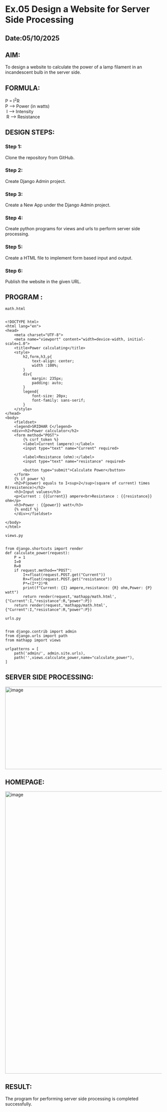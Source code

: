 # Ex.05 Design a Website for Server Side Processing
## Date:05/10/2025

## AIM:
 To design a website to calculate the power of a lamp filament in an incandescent bulb in the server side. 


## FORMULA:
P = I<sup>2</sup>R
<br> P --> Power (in watts)
<br> I --> Intensity
<br> R --> Resistance

## DESIGN STEPS:

### Step 1:
Clone the repository from GitHub.

### Step 2:
Create Django Admin project.

### Step 3:
Create a New App under the Django Admin project.

### Step 4:
Create python programs for views and urls to perform server side processing.

### Step 5:
Create a HTML file to implement form based input and output.

### Step 6:
Publish the website in the given URL.

## PROGRAM :
~~~
math.html


<!DOCTYPE html>
<html lang="en">
<head>
    <meta charset="UTF-8">
    <meta name="viewport" content="width=device-width, initial-scale=1.0">
    <title>Power calculating</title>
    <style>
        h2,form,h3,p{
            text-align: center;
            width :100%;
        }
        div{
            margin: 235px;
            padding: auto;
        }
        legend{
            font-size: 20px;
            font-family: sans-serif;
        }
    </style>
</head>
<body>
    <fieldset>
    <legend>SRIDHAR C</legend>
   <div><h2>Power calculator</h2>
    <form method="POST">
        {% csrf_token %}
        <label>Current (ampere):</label>
        <input type="text" name="Current" required>
        
        <label>Resistance (ohm):</label>
        <input type="text" name="resistance" required>
        
        <button type="submit">Calculate Power</button>
    </form>
    {% if power %}
    <h2>P(power) equals to I<sup>2</sup>(square of current) times R(resistence)</h2>
    <h3>Input values</h3>
    <p>Current : {{Current}} ampere<br>Resistance : {{resistance}} ohm</p>
    <h3>Power : {{power}} watt</h3>
    {% endif %}
    </div></fieldset>

</body>
</html>

views.py


from django.shortcuts import render
def calculate_power(request):
    P = 1
    I=0
    R=0
    if request.method=="POST":
        I+=float(request.POST.get("Current"))
        R+=float(request.POST.get("resistance"))
        P*=(I**2)*R
        print(f"Current: {I} ampere,resistance: {R} ohm,Power: {P} watt")
        return render(request,'mathapp/math.html',{"Current":I,"resistance":R,"power":P})
    return render(request,'mathapp/math.html',{"Current":I,"resistance":R,"power":P})

urls.py


from django.contrib import admin
from django.urls import path
from mathapp import views

urlpatterns = [
    path('admin/', admin.site.urls),
    path('',views.calculate_power,name="calculate_power"),
]
~~~




## SERVER SIDE PROCESSING:

<img width="1562" height="265" alt="image" src="https://github.com/user-attachments/assets/21fb7d48-b38b-4428-8096-d841ae6fe3d4" />




## HOMEPAGE:

<img width="1918" height="906" alt="image" src="https://github.com/user-attachments/assets/d184ee64-fce4-4cd1-9c41-b4352661b692" />





## RESULT:
The program for performing server side processing is completed successfully.
